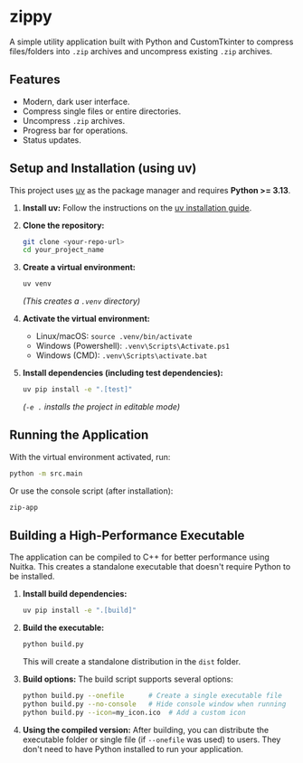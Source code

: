 # zippy

A simple utility application built with Python and CustomTkinter to compress files/folders into `.zip` archives and uncompress existing `.zip` archives.

## Features

* Modern, dark user interface.
* Compress single files or entire directories.
* Uncompress `.zip` archives.
* Progress bar for operations.
* Status updates.

## Setup and Installation (using uv)

This project uses [uv](https://github.com/astral-sh/uv) as the package manager and requires **Python >= 3.13**.

1. **Install uv:**
    Follow the instructions on the [uv installation guide](https://github.com/astral-sh/uv#installation).

2. **Clone the repository:**

    ```bash
    git clone <your-repo-url>
    cd your_project_name
    ```

3. **Create a virtual environment:**

    ```bash
    uv venv
    ```

    *(This creates a `.venv` directory)*

4. **Activate the virtual environment:**
    * Linux/macOS: `source .venv/bin/activate`
    * Windows (Powershell): `.venv\Scripts\Activate.ps1`
    * Windows (CMD): `.venv\Scripts\activate.bat`

5. **Install dependencies (including test dependencies):**

    ```bash
    uv pip install -e ".[test]"
    ```

    *(`-e .` installs the project in editable mode)*

## Running the Application

With the virtual environment activated, run:

```bash
python -m src.main
```

Or use the console script (after installation):

```bash
zip-app
```

## Building a High-Performance Executable

The application can be compiled to C++ for better performance using Nuitka. This creates a standalone executable that doesn't require Python to be installed.

1. **Install build dependencies:**

   ```bash
   uv pip install -e ".[build]"
   ```

2. **Build the executable:**

   ```bash
   python build.py
   ```

   This will create a standalone distribution in the `dist` folder.

3. **Build options:**
   The build script supports several options:

   ```bash
   python build.py --onefile      # Create a single executable file
   python build.py --no-console   # Hide console window when running
   python build.py --icon=my_icon.ico  # Add a custom icon
   ```

4. **Using the compiled version:**
   After building, you can distribute the executable folder or single file (if `--onefile` was used) to users. They don't need to have Python installed to run your application.
